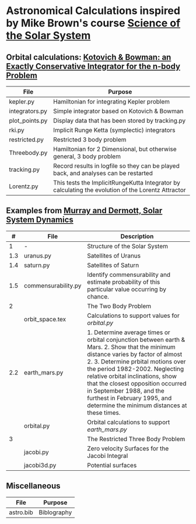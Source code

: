 # Astronomical Calculations inspired by Mike Brown's course [Science of the Solar System](https://www.coursera.org/learn/solar-system/home/info)

## Orbital calculations: [Kotovich & Bowman: an Exactly Conservative Integrator for the n-body Problem](http://arxiv.org/pdf/physics/0112084)

| File | Purpose |
|--------------------------|---------------------------------------------------------------------|
|kepler.py|Hamiltonian for integrating Kepler problem|
|integrators.py|Simple integrator based on Kotovich & Bowman|
|plot_points.py|Display data that has been stored by tracking.py|
|rki.py|Implicit Runge Ketta (symplectic) integrators|
|restricted.py|Restricted 3 body problem|
|Threebody.py|Hamiltonian for 2 Dimensional, but otherwise general,  3 body problem|
|tracking.py|Record results in logfile so they can be played back, and analyses can be restarted|
|Lorentz.py|This tests the ImplicitRungeKutta Integrator by calculating the evolution of the Lorentz Attractor|

## Examples from [Murray and Dermott, Solar System Dynamics](https://www.cambridge.org/core/books/solar-system-dynamics/108745217E4A18190CBA340ED5E477A2)

|#|File| Description |
|----|--------------------|------------------------------------------------------------|
|1|-| Structure of the Solar System|
|1.3|uranus.py|Satellites of Uranus|
|1.4|saturn.py|Satellites of Saturn|
|1.5|commensurability.py|Identify commensurability and estimate probability of this particular value occurring by chance.|
|2||The Two Body Problem|
||orbit_space.tex|Calculations to support values for *orbital.py*|
|2.2|earth_mars.py| 1. Determine average times or orbital conjunction between earth & Mars. 2. Show that the minimum distance varies by factor of almost 2. 3. Determine prbital motions over the period 1982-2002. Neglecting     relative orbital inclinations, show that the closest opposition occurred in September 1988, and the furthest in February 1995, and determine the minimum distances at these times.|
||orbital.py|Orbital calculations to support *earth_mars.py*|
|3||The Restricted Three Body Problem|
||jacobi.py|Zero velocity Surfaces for the Jacobi Integral|
||jacobi3d.py|Potential surfaces|

## Miscellaneous

| File | Purpose |
|--------------------------|---------------------------------------------------------------------|
|astro.bib|Biblography|
